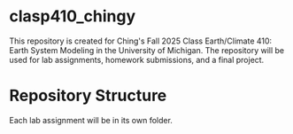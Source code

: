 # clasp410_chingy
This repository is created for Ching's Fall 2025 Class Earth/Climate 410: Earth System Modeling in the University of Michigan. The repository will be used for lab assignments, homework submissions, and a final project.

# Repository Structure
Each lab assignment will be in its own folder.
